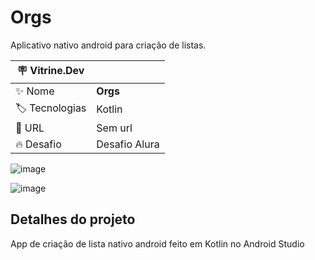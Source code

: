 # Orgs

Aplicativo nativo android para criação de listas.

| :placard: Vitrine.Dev |     |
| -------------  | --- |
| :sparkles: Nome        | **Orgs**
| :label: Tecnologias | Kotlin
| :rocket: URL         | Sem url
| :fire: Desafio     | Desafio Alura

<!-- Inserir imagem com a #vitrinedev ao final do link -->
![image](https://github.com/RaphaelNCP/App-lista-alura/assets/112732487/82172088-8cb6-4a11-abbb-0d88571a5a2b#vitrinedev)

![image](https://github.com/RaphaelNCP/App-lista-alura/assets/112732487/1bb530a6-941d-4951-bfb5-d70cf4512a95)

## Detalhes do projeto

App de criação de lista nativo android feito em Kotlin no Android Studio
